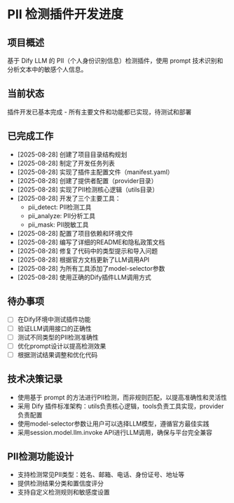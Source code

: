 # PII 检测插件开发进度

## 项目概述
基于 Dify LLM 的 PII（个人身份识别信息）检测插件，使用 prompt 技术识别和分析文本中的敏感个人信息。

## 当前状态
插件开发已基本完成 - 所有主要文件和功能都已实现，待测试和部署

## 已完成工作
- [2025-08-28] 创建了项目目录结构规划
- [2025-08-28] 制定了开发任务列表
- [2025-08-28] 实现了插件主配置文件（manifest.yaml）
- [2025-08-28] 创建了提供者配置（provider目录）
- [2025-08-28] 实现了PII检测核心逻辑（utils目录）
- [2025-08-28] 开发了三个主要工具：
  * pii_detect: PII检测工具
  * pii_analyze: PII分析工具  
  * pii_mask: PII脱敏工具
- [2025-08-28] 配置了项目依赖和环境文件
- [2025-08-28] 编写了详细的README和隐私政策文档
- [2025-08-28] 修复了代码中的类型提示和导入问题
- [2025-08-28] 根据官方文档更新了LLM调用API
- [2025-08-28] 为所有工具添加了model-selector参数
- [2025-08-28] 使用正确的Dify插件LLM调用方式

## 待办事项
- [ ] 在Dify环境中测试插件功能
- [ ] 验证LLM调用接口的正确性
- [ ] 测试不同类型的PII检测准确性
- [ ] 优化prompt设计以提高检测效果
- [ ] 根据测试结果调整和优化代码

## 技术决策记录
- 使用基于 prompt 的方法进行PII检测，而非规则匹配，以提高准确性和灵活性
- 采用 Dify 插件标准架构：utils负责核心逻辑，tools负责工具实现，provider负责配置
- 使用model-selector参数让用户可以选择LLM模型，遵循官方最佳实践
- 采用session.model.llm.invoke API进行LLM调用，确保与平台完全兼容

## PII检测功能设计
- 支持检测常见PII类型：姓名、邮箱、电话、身份证号、地址等
- 提供检测结果分类和置信度评分
- 支持自定义检测规则和敏感度设置